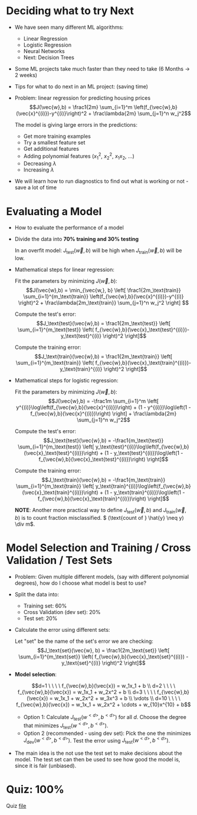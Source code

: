 # Deciding what to try Next
* We have seen many different ML algorithms:
    * Linear Regression
    * Logistic Regression
    * Neural Networks
    * Next: Decision Trees
* Some ML projects take much faster than they need to take (6 Months -> 2 weeks)
* Tips for what to do next in an ML project: (saving time)
* Problem: linear regression for predicting housing prices
    $$J(\vec{w},b) = \frac1{2m} \sum_{i=1}^m \left(f_{\vec{w},b}(\vec{x}^{(i)})-y^{(i)}\right)^2 + \frac\lambda{2m} \sum_{j=1}^n w_j^2$$
    
    The model is giving large errors in the predictions:
    * Get more training examples
    * Try a smallest feature set
    * Get additional features
    * Adding polynomial features ($x_1^2$, $x_2^2$, $x_1x_2$, ...)
    * Decreasing $\lambda$
    * Increasing $\lambda$
* We will learn how to run diagnostics to find out what is working or not - save a lot of time

# Evaluating a Model
* How to evaluate the performance of a model
* Divide the data into **70% training and 30% testing**
    
    In an overfit model: $J_\text{test}(\vec{w},b)$ will be high when $J_\text{train}(\vec{w},b)$ will be low.
* Mathematical steps for linear regression:

    Fit the parameters by minimizing $J(\vec{w},b)$:
    $$J(\vec{w},b) = \min_{\vec{w,}, b} \left[ \frac1{2m_\text{train}} \sum_{i=1}^{m_\text{train}} \left(f_{\vec{w},b}(\vec{x}^{(i)})-y^{(i)} \right)^2 +  \frac\lambda{2m_\text{train}} \sum_{j=1}^n w_j^2 \right] $$

    Compute the test's error:
    $$J_\text{test}(\vec{w},b) = \frac1{2m_\text{test}} \left[ \sum_{i=1}^{m_\text{test}} \left( f_{\vec{w},b}(\vec{x}_\text{test}^{(i)})-y_\text{test}^{(i)} \right)^2 \right]$$

    Compute the training error:
    $$J_\text{train}(\vec{w},b) = \frac1{2m_\text{train}} \left[ \sum_{i=1}^{m_\text{train}} \left( f_{\vec{w},b}(\vec{x}_\text{train}^{(i)})-y_\text{train}^{(i)} \right)^2 \right]$$
* Mathematical steps for logistic regression:

    Fit the parameters by minimizing $J(\vec{w},b)$:
    $$J(\vec{w},b) = -\frac1m \sum_{i=1}^m \left[ y^{(i)}\log\left(f_{\vec{w},b}(\vec{x}^{(i)})\right) + (1 - y^{(i)})\log\left(1 - f_{\vec{w},b}(\vec{x}^{(i)})\right) \right] + \frac\lambda{2m} \sum_{j=1}^n w_j^2$$

    Compute the test's error:
    $$J_\text{test}(\vec{w},b) = -\frac1{m_\text{test}} \sum_{i=1}^{m_\text{test}} \left[ y_\text{test}^{(i)}\log\left(f_{\vec{w},b}(\vec{x}_\text{test}^{(i)})\right) + (1 - y_\text{test}^{(i)})\log\left(1 - f_{\vec{w},b}(\vec{x}_\text{test}^{(i)})\right) \right]$$

    Compute the training error:
    $$J_\text{train}(\vec{w},b) = -\frac1{m_\text{train}} \sum_{i=1}^{m_\text{train}} \left[ y_\text{train}^{(i)}\log\left(f_{\vec{w},b}(\vec{x}_\text{train}^{(i)})\right) + (1 - y_\text{train}^{(i)})\log\left(1 - f_{\vec{w},b}(\vec{x}_\text{train}^{(i)})\right) \right]$$

    **NOTE**: Another more practical way to define $J_\text{test}(\vec{w},b)$ and $J_\text{train}(\vec{w},b)$ is to count fraction misclassified. $ (\text{count of } \hat{y} \neq y) \div m$.

# Model Selection and Training / Cross Validation / Test Sets
* Problem: Given multiple different models, (say with different polynomial degrees), how do I choose what model is best to use?
* Split the data into:
    * Training set: 60%
    * Cross Validation (dev set): 20%
    * Test set: 20%
* Calculate the error using different sets:
    
    Let "$\text{set}$" be the name of the set's error we are checking:
    $$J_\text{set}(\vec{w}, b) = \frac1{2m_\text{set}} \left[ \sum_{i=1}^{m_\text{set}} \left( f_{\vec{w},b}(\vec{x}_\text{set}^{(i)}) - y_\text{set}^{(i)} \right)^2 \right]$$
* **Model selection**:
    
    $$d=1 \ \ \ \ f_{\vec{w},b}(\vec{x}) = w_1x_1 + b \\ d=2 \ \ \ \ f_{\vec{w},b}(\vec{x}) = w_1x_1 + w_2x^2 + b \\ d=3 \ \ \ \ f_{\vec{w},b}(\vec{x}) = w_1x_1 + w_2x^2 + w_3x^3 + b \\ \vdots \\ d=10 \ \ \ \ f_{\vec{w},b}(\vec{x}) = w_1x_1 + w_2x^2 + \cdots + w_{10}x^{10} + b$$
    
    * Option 1: Calculate $J_\text{test}(w^{<d>}, b^{<d>})$ for all $d$. Choose the degree that minimizes $J_\text{test}(w^{<d>}, b^{<d>})$.
    * Option 2 (recommended - using dev set): Pick the one the minimizes $J_\text{dev}(w^{<d>}, b^{<d>})$. Test the error using $J_\text{test}(w^{<d>}, b^{<d>})$.
* The main idea is the not use the test set to make decisions about the model. The test set can then be used to see how good the model is, since it is fair (unbiased).

# Quiz: 100%
Quiz [file](Quizzes.md#advice-for-applying-machine-learning)